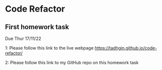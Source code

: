 # Code Refactor
## First homework task
Due Thur 17/11/22

1: Please follow this link to the live webpage
https://tadhgin.github.io/code-refactor/

2: Please follow this link to my GitHub repo on this homework task
